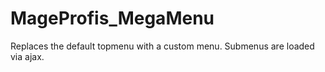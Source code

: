 # MageProfis_MegaMenu
Replaces the default topmenu with a custom menu.
Submenus are loaded via ajax.
